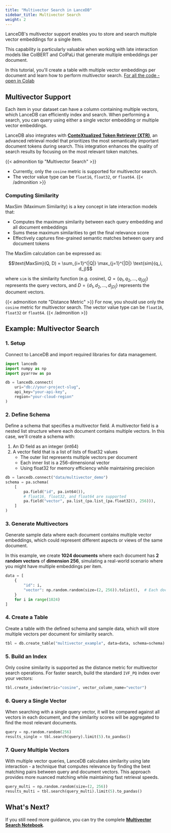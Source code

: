```yaml
---
title: "Multivector Search in LanceDB"
sidebar_title: Multivector Search
weight: 2
---
```


LanceDB's multivector support enables you to store and search multiple vector embeddings for a single item. 

This capability is particularly valuable when working with late interaction models like ColBERT and ColPaLi that generate multiple embeddings per document.

In this tutorial, you'll create a table with multiple vector embeddings per document and learn how to perform multivector search. [For all the code - open in Colab](https://colab.research.google.com/github/lancedb/vectordb-recipes/blob/main/examples/saas_examples/python_notebook/Multivector_on_LanceDB_Cloud.ipynb)

## Multivector Support

Each item in your dataset can have a column containing multiple vectors, which LanceDB can efficiently index and search. When performing a search, you can query using either a single vector embedding or multiple vector embeddings. 

LanceDB also integrates with [**ConteXtualized Token Retriever (XTR)**](https://arxiv.org/abs/2304.01982), an advanced retrieval model that prioritizes the most semantically important document tokens during search. This integration enhances the quality of search results by focusing on the most relevant token matches.

{{< admonition tip "Multivector Search" >}}

- Currently, only the `cosine` metric is supported for multivector search.
- The vector value type can be `float16`, `float32`, or `float64`.
{{< /admonition >}}

### Computing Similarity

MaxSim (Maximum Similarity) is a key concept in late interaction models that:

- Computes the maximum similarity between each query embedding and all document embeddings
- Sums these maximum similarities to get the final relevance score
- Effectively captures fine-grained semantic matches between query and document tokens

The MaxSim calculation can be expressed as:

```math
\text{MaxSim}(Q, D) = \sum_{i=1}^{|Q|} \max_{j=1}^{|D|} \text{sim}(q_i, d_j)
```

where `sim` is the similarity function (e.g. cosine), $Q = \{q_1, q_2, ..., q_{|Q|}\}$ represents the query vectors, and $D = \{d_1, d_2, ..., d_{|D|}\}$ represents the document vectors.

{{< admonition note "Distance Metric" >}}
For now, you should use only the `cosine` metric for multivector search.
The vector value type can be `float16`, `float32` or `float64`.
{{< /admonition >}}

## Example: Multivector Search

### 1. Setup

Connect to LanceDB and import required libraries for data management.

```python
import lancedb
import numpy as np
import pyarrow as pa

db = lancedb.connect(
    uri="db://your-project-slug",
    api_key="your-api-key",
    region="your-cloud-region"
)
```

### 2. Define Schema

Define a schema that specifies a multivector field. A multivector field is a nested list structure where each document contains multiple vectors. In this case, we'll create a schema with:

1. An ID field as an integer (int64)
2. A vector field that is a list of lists of float32 values
   - The outer list represents multiple vectors per document
   - Each inner list is a 256-dimensional vector
   - Using float32 for memory efficiency while maintaining precision

```python
db = lancedb.connect("data/multivector_demo")
schema = pa.schema(
    [
        pa.field("id", pa.int64()),
        # float16, float32, and float64 are supported
        pa.field("vector", pa.list_(pa.list_(pa.float32(), 256))),
    ]
)
```

### 3. Generate Multivectors

Generate sample data where each document contains multiple vector embeddings, which could represent different aspects or views of the same document. 

In this example, we create **1024 documents** where each document has **2 random vectors** of **dimension 256**, simulating a real-world scenario where you might have multiple embeddings per item.

```python
data = [
    {
        "id": i,
        "vector": np.random.random(size=(2, 256)).tolist(),  # Each document has 2 vectors
    }
    for i in range(1024)
]
```

### 4. Create a Table

Create a table with the defined schema and sample data, which will store multiple vectors per document for similarity search.

```python
tbl = db.create_table("multivector_example", data=data, schema=schema)
```

### 5. Build an Index

Only cosine similarity is supported as the distance metric for multivector search operations. 
For faster search, build the standard `IVF_PQ` index over your vectors:

```python
tbl.create_index(metric="cosine", vector_column_name="vector")
```

### 6. Query a Single Vector

When searching with a single query vector, it will be compared against all vectors in each document, and the similarity scores will be aggregated to find the most relevant documents.

```python
query = np.random.random(256)
results_single = tbl.search(query).limit(5).to_pandas()
```

### 7. Query Multiple Vectors

With multiple vector queries, LanceDB calculates similarity using late interaction - a technique that computes relevance by finding the best matching pairs between query and document vectors. This approach provides more nuanced matching while maintaining fast retrieval speeds.

```python
query_multi = np.random.random(size=(2, 256))
results_multi = tbl.search(query_multi).limit(5).to_pandas()
```

## What's Next?

If you still need more guidance, you can try the complete [**Multivector Search Notebook**](https://colab.research.google.com/github/lancedb/vectordb-recipes/blob/main/examples/saas_examples/python_notebook/Multivector_on_LanceDB_Cloud.ipynb).




